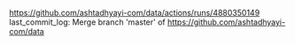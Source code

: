 https://github.com/ashtadhyayi-com/data/actions/runs/4880350149
last_commit_log: Merge branch 'master' of https://github.com/ashtadhyayi-com/data